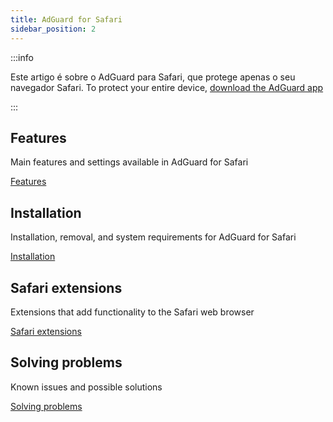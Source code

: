 ```yaml
---
title: AdGuard for Safari
sidebar_position: 2
---
```


:::info

Este artigo é sobre o AdGuard para Safari, que protege apenas o seu navegador Safari. To protect your entire device, [download the AdGuard app](https://agrd.io/download-kb-adblock)

:::

## Features

Main features and settings available in AdGuard for Safari

[Features](/adguard-for-safari/features/features.md)

## Installation

Installation, removal, and system requirements for AdGuard for Safari

[Installation](/adguard-for-safari/installation.md)

## Safari extensions

Extensions that add functionality to the Safari web browser

[Safari extensions](/adguard-for-safari/extensions.md)

## Solving problems

Known issues and possible solutions

[Solving problems](/adguard-for-safari/solving-problems/solving-problems.md)
